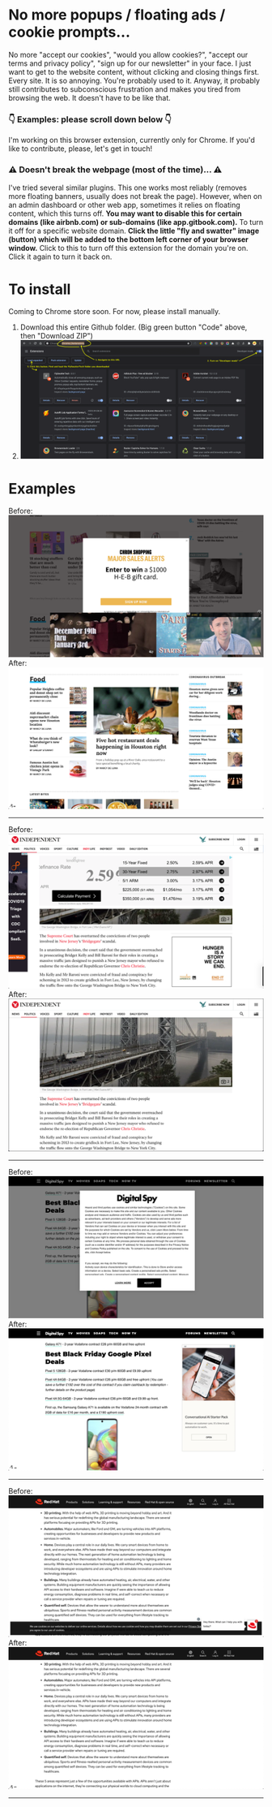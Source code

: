 # No more popups / floating ads / cookie prompts...

No more "accept our cookies", "would you allow cookies?", "accept our terms and privacy policy", "sign up for our newsletter" in your face. I just want to get to the website content, without clicking and closing things first. Every site. It is so annoying. You're probably used to it. Anyway, it probably still contributes to subconscious frustration and makes you tired from browsing the web. It doesn't have to be like that.

### 👇 Examples: please scroll down below 👇

I'm working on this browser extension, currently only for Chrome. If you'd like to contribute, please, let's get in touch!

### ⚠️ Doesn't break the webpage (most of the time)... ⚠️

I've tried several similar plugins. This one works most reliably (removes more floating banners, usually does not break the page). However, when on an admin dashboard or other web app, sometimes it relies on floating content, which this turns off. **You may want to disable this for certain domains (like airbnb.com) or sub-domains (like app.gitbook.com).** To turn it off for a specific website domain. **Click the little "fly and swatter" image (button) which will be added to the bottom left corner of your browser window.** Click to this to turn off this extension for the domain you're on. Click it again to turn it back on.

# To install

Coming to Chrome store soon. For now, please install manually.

1. Download this entire Github folder. (Big green button "Code" above, then "Download ZIP")
2. ![install to chrome://extensions](examples/installation.png)


# Examples

Before:
![chron.com before](examples/chron-before.png)
After:
![chron.com after](examples/chron-after.png)

<hr />

Before:
![independent.com before](examples/independent-before.png)
After:
![independent.com after](examples/independent-after.png)

<hr />

Before:
![digitalspy.com before](examples/digitalspy-before.png)
After:
![digitalspy.com after](examples/digitalspy-after.png)

<hr />

Before:
![redhat.com before](examples/redhat-before.png)
After:
![redhat.com after](examples/redhat-after.png)

<hr />
